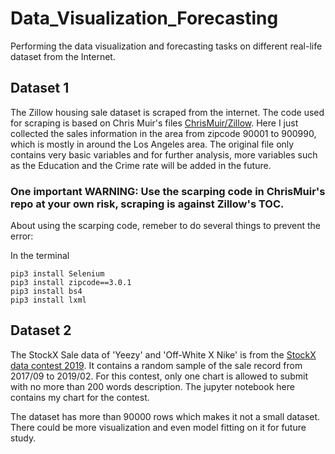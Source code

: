# Data_Visualization_Forecasting
Performing the data visualization and forecasting tasks on different real-life dataset from the Internet.

## Dataset 1

The Zillow housing sale dataset is scraped from the internet. The code used for scraping is based on Chris Muir's files [ChrisMuir/Zillow](https://github.com/ChrisMuir/Zillow). Here I just collected the sales information in the area from zipcode 90001 to 900990, which is mostly in around the Los Angeles area. The original file only contains very basic variables and for further analysis, more variables such as the Education and the Crime rate will be added in the future. 

### One important WARNING: Use the scarping code in ChrisMuir's repo at your own risk, scraping is against Zillow's TOC.

About using the scarping code, remeber to do several things to prevent the error:

In the terminal
```
pip3 install Selenium
pip3 install zipcode==3.0.1
pip3 install bs4
pip3 install lxml
```
## Dataset 2

The StockX Sale data of 'Yeezy' and 'Off-White X Nike' is from the [StockX data contest 2019](https://stockx.com/news/the-2019-data-contest/). It contains a random sample of the sale record from 2017/09 to 2019/02. For this contest, only one chart is allowed to submit with no more than 200 words description. The jupyter notebook here contains my chart for the contest.

The dataset has more than 90000 rows which makes it not a small dataset. There could be more visualization and even model fitting on it for future study.
